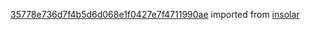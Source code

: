 [35778e736d7f4b5d6d068e1f0427e7f4711990ae](https://github.com/insolar/insolar/commit/35778e736d7f4b5d6d068e1f0427e7f4711990ae) imported from [insolar](https://github.com/insolar/insolar)
